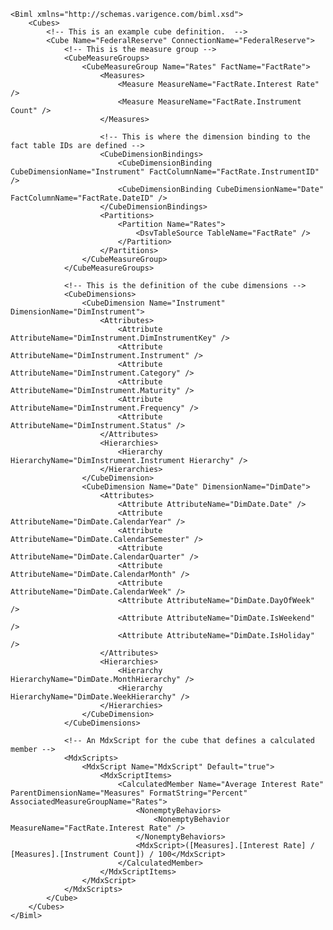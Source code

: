 	<Biml xmlns="http://schemas.varigence.com/biml.xsd">	    <Cubes>			<!-- This is an example cube definition.  -->	        <Cube Name="FederalReserve" ConnectionName="FederalReserve">				<!-- This is the measure group -->	            <CubeMeasureGroups>	                <CubeMeasureGroup Name="Rates" FactName="FactRate">	                    <Measures>	                        <Measure MeasureName="FactRate.Interest Rate" />	                        <Measure MeasureName="FactRate.Instrument Count" />	                    </Measures>												<!-- This is where the dimension binding to the fact table IDs are defined -->	                    <CubeDimensionBindings>	                        <CubeDimensionBinding CubeDimensionName="Instrument" FactColumnName="FactRate.InstrumentID" />	                        <CubeDimensionBinding CubeDimensionName="Date" FactColumnName="FactRate.DateID" />	                    </CubeDimensionBindings>	                    <Partitions>	                        <Partition Name="Rates">	                            <DsvTableSource TableName="FactRate" />	                        </Partition>	                    </Partitions>	                </CubeMeasureGroup>	            </CubeMeasureGroups>								<!-- This is the definition of the cube dimensions -->	            <CubeDimensions>	                <CubeDimension Name="Instrument" DimensionName="DimInstrument">	                    <Attributes>	                        <Attribute AttributeName="DimInstrument.DimInstrumentKey" />	                        <Attribute AttributeName="DimInstrument.Instrument" />	                        <Attribute AttributeName="DimInstrument.Category" />	                        <Attribute AttributeName="DimInstrument.Maturity" />	                        <Attribute AttributeName="DimInstrument.Frequency" />	                        <Attribute AttributeName="DimInstrument.Status" />	                    </Attributes>	                    <Hierarchies>	                        <Hierarchy HierarchyName="DimInstrument.Instrument Hierarchy" />	                    </Hierarchies>	                </CubeDimension>	                <CubeDimension Name="Date" DimensionName="DimDate">	                    <Attributes>	                        <Attribute AttributeName="DimDate.Date" />	                        <Attribute AttributeName="DimDate.CalendarYear" />	                        <Attribute AttributeName="DimDate.CalendarSemester" />	                        <Attribute AttributeName="DimDate.CalendarQuarter" />	                        <Attribute AttributeName="DimDate.CalendarMonth" />	                        <Attribute AttributeName="DimDate.CalendarWeek" />	                        <Attribute AttributeName="DimDate.DayOfWeek" />	                        <Attribute AttributeName="DimDate.IsWeekend" />	                        <Attribute AttributeName="DimDate.IsHoliday" />	                    </Attributes>	                    <Hierarchies>	                        <Hierarchy HierarchyName="DimDate.MonthHierarchy" />	                        <Hierarchy HierarchyName="DimDate.WeekHierarchy" />	                    </Hierarchies>	                </CubeDimension>	            </CubeDimensions>								<!-- An MdxScript for the cube that defines a calculated member -->	            <MdxScripts>	                <MdxScript Name="MdxScript" Default="true">	                    <MdxScriptItems>	                        <CalculatedMember Name="Average Interest Rate" ParentDimensionName="Measures" FormatString="Percent" AssociatedMeasureGroupName="Rates">	                            <NonemptyBehaviors>	                                <NonemptyBehavior MeasureName="FactRate.Interest Rate" />	                            </NonemptyBehaviors>	                            <MdxScript>([Measures].[Interest Rate] / [Measures].[Instrument Count]) / 100</MdxScript>	                        </CalculatedMember>	                    </MdxScriptItems>	                </MdxScript>	            </MdxScripts>	        </Cube>	    </Cubes>	</Biml>
